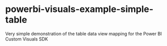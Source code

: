 # powerbi-visuals-example-simple-table
Very simple demonstration of the table data view mapping for the Power BI Custom Visuals SDK
